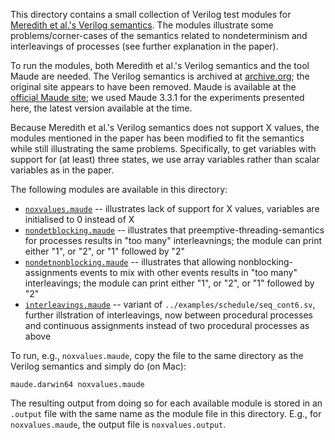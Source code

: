 This directory contains a small collection of Verilog test modules for [Meredith et al.'s Verilog semantics](https://doi.org/10.1109/MEMCOD.2010.5558634). The modules illustrate some problems/corner-cases of the semantics related to nondeterminism and interleavings of processes (see further explanation in the paper).

To run the modules, both Meredith et al.'s Verilog semantics and the tool Maude are needed. The Verilog semantics is archived at [archive.org](https://web.archive.org/web/20120502172808/http://fsl.cs.uiuc.edu/index.php/Verilog_Semantics); the original site appears to have been removed. Maude is available at the [official Maude site](https://maude.cs.illinois.edu); we used Maude 3.3.1 for the experiments presented here, the latest version available at the time.

Because Meredith et al.'s Verilog semantics does not support X values, the modules mentioned in the paper has been modified to fit the semantics while still illustrating the same problems. Specifically, to get variables with support for (at least) three states, we use array variables rather than scalar variables as in the paper.

The following modules are available in this directory:

* [`noxvalues.maude`](noxvalues.maude) -- illustrates lack of support for X values, variables are initialised to 0 instead of X
* [`nondetblocking.maude`](nondetblocking.maude) -- illustrates that preemptive-threading-semantics for processes results in "too many" interleavnings; the module can print either "1", or "2", or "1" followed by "2"
* [`nondetnonblocking.maude`](nondetnonblocking.maude) -- illustrates that allowing nonblocking-assignments events to mix with other events results in "too many" interleavings; the module can print either "1", or "2", or "1" followed by "2"
* [`interleavings.maude`](interleavings.maude) -- variant of `../examples/schedule/seq_cont6.sv`, further illstration of interleavings, now between procedural processes and continuous assignments instead of two procedural processes as above

To run, e.g., `noxvalues.maude`, copy the file to the same directory as the Verilog semantics and simply do (on Mac):

```
maude.darwin64 noxvalues.maude
```

The resulting output from doing so for each available module is stored in an `.output` file with the same name as the module file in this directory. E.g., for `noxvalues.maude`, the output file is `noxvalues.output`.
